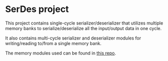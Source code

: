 # SerDes project

This project contains single-cycle serializer/deserializer that utilizes multiple memory banks to serialize/deserialize all the input/output data in one cycle.

It also contains multi-cycle serializer and deserializer modules for writing/reading to/from a single memory bank.

The memory modules used can be found in [this repo](https://github.com/stephenawilcox/memory).